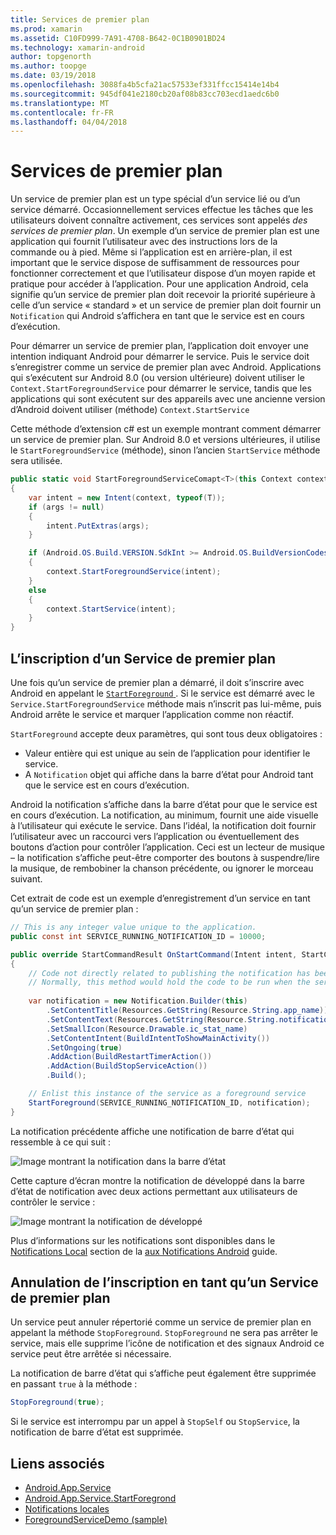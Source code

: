 ```yaml
---
title: Services de premier plan
ms.prod: xamarin
ms.assetid: C10FD999-7A91-4708-B642-0C1B0901BD24
ms.technology: xamarin-android
author: topgenorth
ms.author: toopge
ms.date: 03/19/2018
ms.openlocfilehash: 3088fa4b5cfa21ac57533ef331ffcc15414e14b4
ms.sourcegitcommit: 945df041e2180cb20af08b83cc703ecd1aedc6b0
ms.translationtype: MT
ms.contentlocale: fr-FR
ms.lasthandoff: 04/04/2018
---
```

# <a name="foreground-services"></a>Services de premier plan

Un service de premier plan est un type spécial d’un service lié ou d’un service démarré. Occasionnellement services effectue les tâches que les utilisateurs doivent connaître activement, ces services sont appelés _des services de premier plan_. Un exemple d’un service de premier plan est une application qui fournit l’utilisateur avec des instructions lors de la commande ou à pied. Même si l’application est en arrière-plan, il est important que le service dispose de suffisamment de ressources pour fonctionner correctement et que l’utilisateur dispose d’un moyen rapide et pratique pour accéder à l’application. Pour une application Android, cela signifie qu’un service de premier plan doit recevoir la priorité supérieure à celle d’un service « standard » et un service de premier plan doit fournir un `Notification` qui Android s’affichera en tant que le service est en cours d’exécution.
 
Pour démarrer un service de premier plan, l’application doit envoyer une intention indiquant Android pour démarrer le service. Puis le service doit s’enregistrer comme un service de premier plan avec Android. Applications qui s’exécutent sur Android 8.0 (ou version ultérieure) doivent utiliser le `Context.StartForegroundService` pour démarrer le service, tandis que les applications qui sont exécutent sur des appareils avec une ancienne version d’Android doivent utiliser (méthode) `Context.StartService`

Cette méthode d’extension c# est un exemple montrant comment démarrer un service de premier plan. Sur Android 8.0 et versions ultérieures, il utilise le `StartForegroundService` (méthode), sinon l’ancien `StartService` méthode sera utilisée.  

```csharp
public static void StartForegroundServiceComapt<T>(this Context context, Bundle args = null) where T : Service
{
    var intent = new Intent(context, typeof(T));
    if (args != null) 
    {
        intent.PutExtras(args);
    }

    if (Android.OS.Build.VERSION.SdkInt >= Android.OS.BuildVersionCodes.O)
    {
        context.StartForegroundService(intent);
    }
    else
    {
        context.StartService(intent);
    }
}
```

## <a name="registering-as-a-foreground-service"></a>L’inscription d’un Service de premier plan

Une fois qu’un service de premier plan a démarré, il doit s’inscrire avec Android en appelant le [ `StartForeground` ](https://developer.xamarin.com/api/member/Android.App.Service.StartForeground/p/System.Int32/Android.App.Notification/). Si le service est démarré avec le `Service.StartForegroundService` méthode mais n’inscrit pas lui-même, puis Android arrête le service et marquer l’application comme non réactif.

`StartForeground` accepte deux paramètres, qui sont tous deux obligatoires :
 
* Valeur entière qui est unique au sein de l’application pour identifier le service.
* A `Notification` objet qui affiche dans la barre d’état pour Android tant que le service est en cours d’exécution.

Android la notification s’affiche dans la barre d’état pour que le service est en cours d’exécution. La notification, au minimum, fournit une aide visuelle à l’utilisateur qui exécute le service. Dans l’idéal, la notification doit fournir l’utilisateur avec un raccourci vers l’application ou éventuellement des boutons d’action pour contrôler l’application. Ceci est un lecteur de musique &ndash; la notification s’affiche peut-être comporter des boutons à suspendre/lire la musique, de rembobiner la chanson précédente, ou ignorer le morceau suivant. 

Cet extrait de code est un exemple d’enregistrement d’un service en tant qu’un service de premier plan :   

```csharp
// This is any integer value unique to the application.
public const int SERVICE_RUNNING_NOTIFICATION_ID = 10000;

public override StartCommandResult OnStartCommand(Intent intent, StartCommandFlags flags, int startId)
{
    // Code not directly related to publishing the notification has been omitted for clarity.
    // Normally, this method would hold the code to be run when the service is started.
    
    var notification = new Notification.Builder(this)
        .SetContentTitle(Resources.GetString(Resource.String.app_name))
        .SetContentText(Resources.GetString(Resource.String.notification_text))
        .SetSmallIcon(Resource.Drawable.ic_stat_name)
        .SetContentIntent(BuildIntentToShowMainActivity())
        .SetOngoing(true)
        .AddAction(BuildRestartTimerAction())
        .AddAction(BuildStopServiceAction())
        .Build();

    // Enlist this instance of the service as a foreground service
    StartForeground(SERVICE_RUNNING_NOTIFICATION_ID, notification);
}
```

La notification précédente affiche une notification de barre d’état qui ressemble à ce qui suit :

![Image montrant la notification dans la barre d’état](foreground-services-images/foreground-services-01.png "Image illustrant la notification dans la barre d’état")

Cette capture d’écran montre la notification de développé dans la barre d’état de notification avec deux actions permettant aux utilisateurs de contrôler le service :

![Image montrant la notification de développé](foreground-services-images/foreground-services-02.png "Image illustrant la notification de développé.")

Plus d’informations sur les notifications sont disponibles dans le [Notifications Local](~/android/app-fundamentals/notifications/local-notifications.md) section de la [aux Notifications Android](~/android/app-fundamentals/notifications/index.md) guide.

## <a name="unregistering-as-a-foreground-service"></a>Annulation de l’inscription en tant qu’un Service de premier plan

Un service peut annuler répertorié comme un service de premier plan en appelant la méthode `StopForeground`. `StopForeground` ne sera pas arrêter le service, mais elle supprime l’icône de notification et des signaux Android ce service peut être arrêtée si nécessaire.

La notification de barre d’état qui s’affiche peut également être supprimée en passant `true` à la méthode : 

```csharp
StopForeground(true);
```

Si le service est interrompu par un appel à `StopSelf` ou `StopService`, la notification de barre d’état est supprimée.

## <a name="related-links"></a>Liens associés

- [Android.App.Service](https://developer.xamarin.com/api/type/Android.App.Service/)
- [Android.App.Service.StartForegrond](https://developer.xamarin.com/api/member/Android.App.Service.StartForeground/p/System.Int32/Android.App.Notification/)
- [Notifications locales](~/android/app-fundamentals/notifications/local-notifications.md)
- [ForegroundServiceDemo (sample)](https://developer.xamarin.com/samples/monodroid/ApplicationFundamentals/ServiceSamples/ForegroundServiceDemo/)

